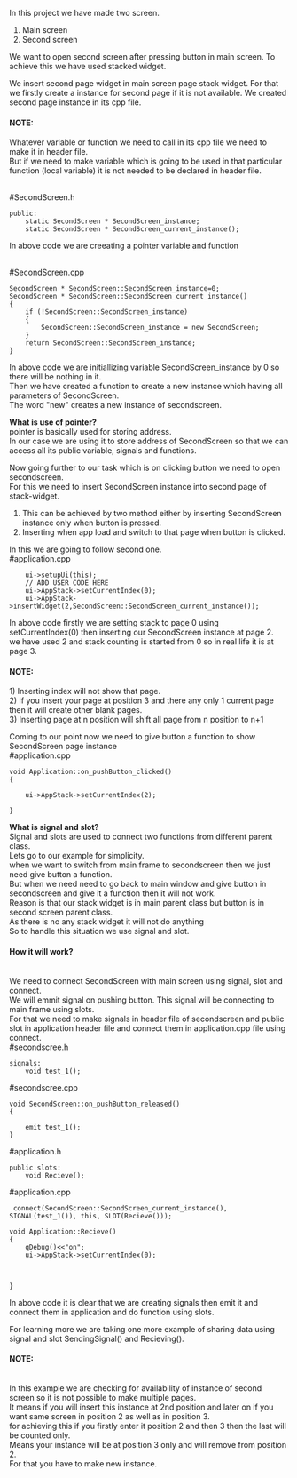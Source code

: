 In this project we have made two screen.
1) Main screen
2) Second screen

We want to open second screen after pressing button in main screen.
To achieve this we have used stacked widget.

We insert second page widget in main screen page stack widget.
For that we firstly create a instance for second page if it is not available.
We created second page instance in its cpp file.

<h4><b>NOTE:</b></h4> Whatever variable or function we need to call in its cpp file we need to make it in header file. <br> 
  But if we need to make variable which is going to be used in that particular function (local variable) it is not needed to be declared in header file.
<br><br>

  #SecondScreen.h<br>
```
public:
    static SecondScreen * SecondScreen_instance;
    static SecondScreen * SecondScreen_current_instance();
```
In above code we are creeating a pointer variable and function <br><br>

#SecondScreen.cpp<br>
```
SecondScreen * SecondScreen::SecondScreen_instance=0;
SecondScreen * SecondScreen::SecondScreen_current_instance()
{
    if (!SecondScreen::SecondScreen_instance)
    {
        SecondScreen::SecondScreen_instance = new SecondScreen;
    }
    return SecondScreen::SecondScreen_instance;
}
```
In above code we are initiallizing variable SecondScreen_instance by 0 so there will be nothing in it.<br>
Then we have created a function to create a new instance which having all parameters of SecondScreen.<br>
The word "new"  creates a new instance of secondscreen.<br>

<b>What is use of pointer?</b><br>
pointer is basically used for storing address.<br>
In our case we are using it to store address of SecondScreen so that we can access all its public variable, signals and functions.<br>

Now going further to our task which is on clicking button we need to open secondscreen.<br>
For this we need to insert SecondScreen instance into second page of stack-widget.<br>
1) This can be achieved by two method either by inserting SecondScreen instance only when button is pressed.
2) Inserting when app load and switch to that page when button is clicked.

In this we are going to follow second one.<br>
#application.cpp<br>
```
    ui->setupUi(this);
    // ADD USER CODE HERE
    ui->AppStack->setCurrentIndex(0);
    ui->AppStack->insertWidget(2,SecondScreen::SecondScreen_current_instance());
```
In above code firstly we are setting stack to page 0 using setCurrentIndex(0) then inserting our SecondScreen instance at page 2.<br>
we have used 2 and stack counting is started from 0 so in real life it is at page 3.<br>
<h4><b>NOTE:</b></h4>
1) Inserting index will not show that page.<br>
2) If you insert your page at position 3 and there any only 1 current page then it will create other blank pages.<br>
3) Inserting page at n position will shift all page from n position to n+1<br>

Coming to our point now we need to give button a function to show SecondScreen page instance<br>
#application.cpp<br>

```
void Application::on_pushButton_clicked()
{

    ui->AppStack->setCurrentIndex(2);

}
```

<b> What is signal and slot?</b><br>
Signal and slots are used to connect two functions from different parent class.<br>
Lets go to our example for simplicity.<br>
when we want to switch from main frame to secondscreen then we just need give button a function.<br>
But when we need need to go back to main window and give button in secondscreen and give it a function then it will not work.<br>
Reason is that our stack widget is in main parent class but button is in second screen parent class.<br>
As there is no any stack widget it will not do anything<br>
So to handle this situation we use signal and slot.<br>

<h4><b>How it will work?</b></h4><br>
We need to connect SecondScreen with main screen using signal, slot and connect.<br>
We will emmit signal on pushing button. This signal will be connecting to main frame using slots.<br>
For that we need to make signals in header file of secondscreen and public slot in application header file and connect them in application.cpp file using connect.<br>
#secondscree.h

```
signals:
    void test_1();
```
#secondscree.cpp

```
void SecondScreen::on_pushButton_released()
{

    emit test_1();
}
```
#application.h

```
public slots:
    void Recieve();
```
#application.cpp

```
 connect(SecondScreen::SecondScreen_current_instance(), SIGNAL(test_1()), this, SLOT(Recieve()));

void Application::Recieve()
{
    qDebug()<<"on";
    ui->AppStack->setCurrentIndex(0);



}
```
In above code it is clear that we are creating signals then emit it and connect them in application and do function using slots.<br>

For learning more we are taking one more example of sharing data using signal and slot SendingSignal() and Recieving().<br>

<h4><b>NOTE:</b></h4><br>
In this example we are checking for availability of instance of second screen so it is not possible to make multiple pages.<br>
It means if you will insert this instance at 2nd position and later on if you want same screen in position 2 as well as in position 3.<br>
for achieving this if you firstly enter it position 2 and then 3 then the last will be counted only.<br>
Means your instance will be at position 3 only and will remove from position 2. <br>
For that you have to make new instance.


